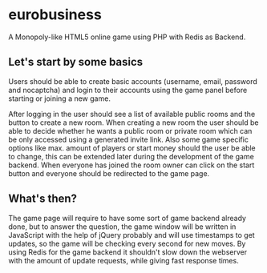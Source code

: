 # eurobusiness
A Monopoly-like HTML5 online game using PHP with Redis as Backend.

## Let's start by some basics
Users should be able to create basic accounts (username, email, password and nocaptcha) and login to their accounts using the game panel before starting or joining a new game.

After logging in the user should see a list of available public rooms and the button to create a new room. When creating a new room the user should be able to decide whether he wants a public room or private room which can be only accessed using a generated invite link. Also some game specific options like max. amount of players or start money should the user be able to change, this can be extended later during the development of the game backend. When everyone has joined the room owner can click on the start button and everyone should be redirected to the game page.

## What's then?
The game page will require to have some sort of game backend already done, but to answer the question, the game window will be written in JavaScript with the help of jQuery probably and will use timestamps to get updates, so the game will be checking every second for new moves. By using Redis for the game backend it shouldn't slow down the webserver with the amount of update requests, while giving fast response times.
